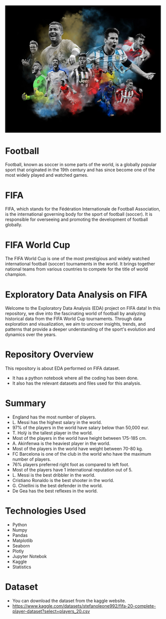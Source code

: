 ![Image Alt Text](https://raw.githubusercontent.com/GayasuddinMohd/Exploratory-Data-Analysis-on-FIFA/main/Fifa%20Image.webp)

# Football
Football, known as soccer in some parts of the world, is a globally popular sport that originated in the 19th century and has since become one of the most widely played and watched games.

# FIFA 
FIFA, which stands for the Fédération Internationale de Football Association, is the international governing body for the sport of football (soccer). It is responsible for overseeing and promoting the development of football globally.

# FIFA World Cup
The FIFA World Cup is one of the most prestigious and widely watched international football (soccer) tournaments in the world. It brings together national teams from various countries to compete for the title of world champion.

# Exploratory Data Analysis on FIFA
Welcome to the Exploratory Data Analysis (EDA) project on FIFA data! In this repository, we dive into the fascinating world of football by analyzing historical data from the FIFA World Cup tournaments. Through data exploration and visualization, we aim to uncover insights, trends, and patterns that provide a deeper understanding of the sport's evolution and dynamics over the years.

# Repository Overview
This repository is about EDA performed on FIFA dataset.
   - It has a python notebook where all the coding has been done.
   - It also has the relevant datasets and files used for this analysis.

# Summary
* England has the most number of players.
* L. Messi has the highest salary in the world.
* 97% of the players in the world have salary below than 50,000 eur.
* T. Holý is the tallest player in the world.
* Most of the players in the world have height between 175-185 cm.
* A. Akinfenwa is the heaviest player in the world.
* Most of the players in the world have weight between 70-80 kg.
* FC Barcelona is one of the club in the world who have the maximum number of players.
* 76% players preferred right foot as compared to left foot.
* Most of the players have 1 international reputation out of 5.
* L. Messi is the best dribbler in the world.
* Cristiano Ronaldo is the best shooter in the world.
* G. Chiellini is the best defender in the world.
* De Gea has the best reflexes in the world.

# Technologies Used
* Python
* Numpy
* Pandas
* Matplotlib
* Seaborn
* Plotly
* Jupyter Notebok
* Kaggle
* Statistics

# Dataset
* You can download the dataset from the kaggle website.
* https://www.kaggle.com/datasets/stefanoleone992/fifa-20-complete-player-dataset?select=players_20.csv







